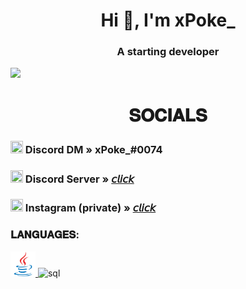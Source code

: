<h1 align="center">Hi 👋, I'm xPoke_</h1>
<h3 align="center">A starting developer</h3>

<img src="https://discord.c99.nl/widget/theme-3/484372334032191509.png">


<h1 align="center">𝐒𝐎𝐂𝐈𝐀𝐋𝐒</h3>
<p align="left">
<h3 align="left"> <img src="https://www.svgrepo.com/show/353655/discord-icon.svg" width="20" height="20"/> Discord DM » <a align="center">xPoke_#0074</a></h3>
<h3 align="left"> <img src="https://www.svgrepo.com/show/353655/discord-icon.svg" width="20" height="20"/> Discord Server » <a href="https://dc.xpoke.space", align="center">𝘤𝘭𝘪𝘤𝘬</a></h3>
<h3 align="left"> <img src="https://upload.wikimedia.org/wikipedia/commons/thumb/a/a5/Instagram_icon.png/2048px-Instagram_icon.png" width="20" height="20"/> Instagram (private) » <a href="https://www.instagram.com/xpoke_/", align="center">𝘤𝘭𝘪𝘤𝘬</a></h3>

</p>

<h3 align="left">𝐋𝐀𝐍𝐆𝐔𝐀𝐆𝐄𝐒:</h3>
<p align="left"> <a href="https://www.java.com" target="_blank" rel="noreferrer"> <img src="https://raw.githubusercontent.com/devicons/devicon/master/icons/java/java-original.svg" alt="java" width="40" height="40"/> </a> <img src="https://w7.pngwing.com/pngs/170/924/png-transparent-microsoft-sql-server-microsoft-azure-sql-database-microsoft-text-logo-microsoft-azure.png" alt="sql" width="40" height="40"/>
</p>
